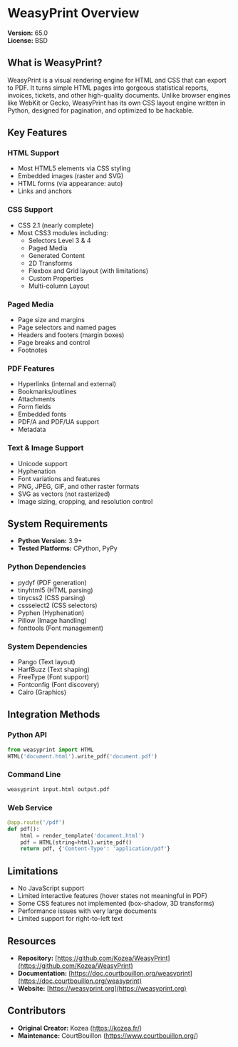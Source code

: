 # WeasyPrint Overview

**Version:** 65.0  
**License:** BSD

## What is WeasyPrint?

WeasyPrint is a visual rendering engine for HTML and CSS that can export to PDF. It turns simple HTML pages into gorgeous statistical reports, invoices, tickets, and other high-quality documents. Unlike browser engines like WebKit or Gecko, WeasyPrint has its own CSS layout engine written in Python, designed for pagination, and optimized to be hackable.

## Key Features

### HTML Support
- Most HTML5 elements via CSS styling
- Embedded images (raster and SVG)
- HTML forms (via appearance: auto)
- Links and anchors

### CSS Support
- CSS 2.1 (nearly complete)
- Most CSS3 modules including:
  - Selectors Level 3 & 4
  - Paged Media
  - Generated Content
  - 2D Transforms
  - Flexbox and Grid layout (with limitations)
  - Custom Properties
  - Multi-column Layout

### Paged Media
- Page size and margins
- Page selectors and named pages
- Headers and footers (margin boxes)
- Page breaks and control
- Footnotes

### PDF Features
- Hyperlinks (internal and external)
- Bookmarks/outlines
- Attachments
- Form fields
- Embedded fonts
- PDF/A and PDF/UA support
- Metadata

### Text & Image Support
- Unicode support
- Hyphenation
- Font variations and features
- PNG, JPEG, GIF, and other raster formats
- SVG as vectors (not rasterized)
- Image sizing, cropping, and resolution control

## System Requirements

- **Python Version:** 3.9+
- **Tested Platforms:** CPython, PyPy

### Python Dependencies
- pydyf (PDF generation)
- tinyhtml5 (HTML parsing)
- tinycss2 (CSS parsing)
- cssselect2 (CSS selectors)
- Pyphen (Hyphenation)
- Pillow (Image handling)
- fonttools (Font management)

### System Dependencies
- Pango (Text layout)
- HarfBuzz (Text shaping)
- FreeType (Font support)
- Fontconfig (Font discovery)
- Cairo (Graphics)

## Integration Methods

### Python API
```python
from weasyprint import HTML
HTML('document.html').write_pdf('document.pdf')
```

### Command Line
```bash
weasyprint input.html output.pdf
```

### Web Service
```python
@app.route('/pdf')
def pdf():
    html = render_template('document.html')
    pdf = HTML(string=html).write_pdf()
    return pdf, {'Content-Type': 'application/pdf'}
```

## Limitations

- No JavaScript support
- Limited interactive features (hover states not meaningful in PDF)
- Some CSS features not implemented (box-shadow, 3D transforms)
- Performance issues with very large documents
- Limited support for right-to-left text

## Resources

- **Repository:** [https://github.com/Kozea/WeasyPrint](https://github.com/Kozea/WeasyPrint)
- **Documentation:** [https://doc.courtbouillon.org/weasyprint](https://doc.courtbouillon.org/weasyprint)
- **Website:** [https://weasyprint.org](https://weasyprint.org)

## Contributors

- **Original Creator:** Kozea (https://kozea.fr/)
- **Maintenance:** CourtBouillon (https://www.courtbouillon.org/)